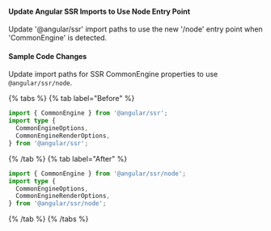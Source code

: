 #### Update Angular SSR Imports to Use Node Entry Point

Update '@angular/ssr' import paths to use the new '/node' entry point when 'CommonEngine' is detected.

#### Sample Code Changes

Update import paths for SSR CommonEngine properties to use `@angular/ssr/node`.

{% tabs %}
{% tab label="Before" %}

```ts {% fileName="apps/app1/server.ts" %}
import { CommonEngine } from '@angular/ssr';
import type {
  CommonEngineOptions,
  CommonEngineRenderOptions,
} from '@angular/ssr';
```

{% /tab %}
{% tab label="After" %}

```ts {% fileName="apps/app1/server.ts" %}
import { CommonEngine } from '@angular/ssr/node';
import type {
  CommonEngineOptions,
  CommonEngineRenderOptions,
} from '@angular/ssr/node';
```

{% /tab %}
{% /tabs %}
